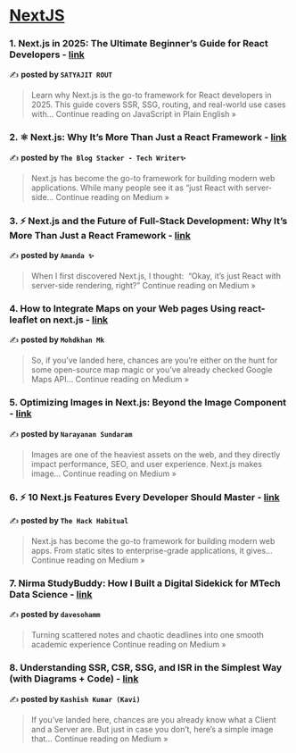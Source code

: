 
<h1><a href=https://medium.com/tag/nextjs/recommended target="_blank" rel="noopener noreferrer">NextJS</a></h1>
<h3>1.  Next.js in 2025: The Ultimate Beginner’s Guide for React Developers - <a href="https://javascript.plainenglish.io/next-js-in-2025-the-ultimate-beginners-guide-for-react-developers-5991821b1c74?source=rss------nextjs-5" target="_blank" rel="noopener noreferrer">link</a></h3>

✍️ **posted by `SATYAJIT ROUT`**

<blockquote>Learn why Next.js is the go-to framework for React developers in 2025. This guide covers SSR, SSG, routing, and real-world use cases with…
Continue reading on JavaScript in Plain English »</blockquote>

<h3>2. ⚛️ Next.js: Why It’s More Than Just a React Framework - <a href="https://medium.com/@TheblogStacker/%EF%B8%8F-next-js-why-its-more-than-just-a-react-framework-e0b6abeefd21?source=rss------nextjs-5" target="_blank" rel="noopener noreferrer">link</a></h3>

✍️ **posted by `The Blog Stacker - Tech Writer✨`**

<blockquote>Next.js has become the go-to framework for building modern web applications. While many people see it as “just React with server-side…
Continue reading on Medium »</blockquote>

<h3>3. ⚡ Next.js and the Future of Full-Stack Development: Why It’s More Than Just a React Framework - <a href="https://medium.com/@Amanda10/next-js-and-the-future-of-full-stack-development-why-its-more-than-just-a-react-framework-39a6acf34017?source=rss------nextjs-5" target="_blank" rel="noopener noreferrer">link</a></h3>

✍️ **posted by `Amanda ✨`**

<blockquote>When I first discovered Next.js, I thought:
 “Okay, it’s just React with server-side rendering, right?”
Continue reading on Medium »</blockquote>

<h3>4. How to Integrate Maps on your Web pages Using react-leaflet on next.js - <a href="https://medium.com/@mohdkhan.mk99/how-to-integrate-maps-on-your-web-pages-using-react-leaflet-on-next-js-05f645d23caf?source=rss------nextjs-5" target="_blank" rel="noopener noreferrer">link</a></h3>

✍️ **posted by `Mohdkhan Mk`**

<blockquote>So, if you’ve landed here, chances are you’re either on the hunt for some open-source map magic or you’ve already checked Google Maps API…
Continue reading on Medium »</blockquote>

<h3>5. Optimizing Images in Next.js: Beyond the Image Component - <a href="https://medium.com/@narayanansundar02/optimizing-images-in-next-js-beyond-the-image-component-b1353236408b?source=rss------nextjs-5" target="_blank" rel="noopener noreferrer">link</a></h3>

✍️ **posted by `Narayanan Sundaram`**

<blockquote>Images are one of the heaviest assets on the web, and they directly impact performance, SEO, and user experience. Next.js makes image…
Continue reading on Medium »</blockquote>

<h3>6. ⚡ 10 Next.js Features Every Developer Should Master - <a href="https://medium.com/@theHackHabitual/10-next-js-features-every-developer-should-master-0d51054e802a?source=rss------nextjs-5" target="_blank" rel="noopener noreferrer">link</a></h3>

✍️ **posted by `The Hack Habitual`**

<blockquote>Next.js has become the go-to framework for building modern web apps. From static sites to enterprise-grade applications, it gives…
Continue reading on Medium »</blockquote>

<h3>7. Nirma StudyBuddy: How I Built a Digital Sidekick for MTech Data Science - <a href="https://medium.com/@davesohamm/nirma-studybuddy-how-i-built-a-digital-sidekick-for-mtech-data-science-8cc72bc66a67?source=rss------nextjs-5" target="_blank" rel="noopener noreferrer">link</a></h3>

✍️ **posted by `davesohamm`**

<blockquote>Turning scattered notes and chaotic deadlines into one smooth academic experience
Continue reading on Medium »</blockquote>

<h3>8.  Understanding SSR, CSR, SSG, and ISR in the Simplest Way (with Diagrams + Code) - <a href="https://kashish-kavi.medium.com/understanding-ssr-csr-ssg-and-isr-in-the-simplest-way-with-diagrams-code-80873599f974?source=rss------nextjs-5" target="_blank" rel="noopener noreferrer">link</a></h3>

✍️ **posted by `Kashish Kumar (Kavi)`**

<blockquote>If you’ve landed here, chances are you already know what a Client and a Server are. But just in case you don’t, here’s a simple image that…
Continue reading on Medium »</blockquote>

